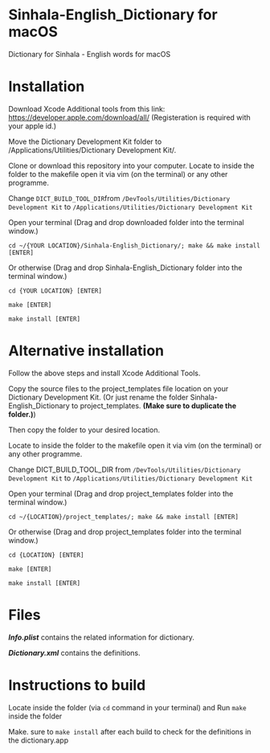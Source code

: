 # Sinhala-English_Dictionary for macOS
Dictionary for Sinhala - English words for macOS

# Installation
Download Xcode Additional tools from this link: https://developer.apple.com/download/all/ (Registeration is required with your apple id.)

Move the Dictionary Development Kit folder to /Applications/Utilities/Dictionary Development Kit/.

Clone or download this repository into your computer. Locate to inside the folder to the makefile open it via vim (on the terminal) or any other programme.

Change ``` DICT_BUILD_TOOL_DIR ```from ``` /DevTools/Utilities/Dictionary Development Kit ``` to ```/Applications/Utilities/Dictionary Development Kit```

Open your terminal (Drag and drop downloaded folder into the terminal window.)

```
cd ~/{YOUR LOCATION}/Sinhala-English_Dictionary/; make && make install [ENTER]
```

Or otherwise (Drag and drop Sinhala-English_Dictionary folder into the terminal window.)

```
cd {YOUR LOCATION} [ENTER]
```

```
make [ENTER]
```

```
make install [ENTER]
```

# Alternative installation

Follow the above steps and install Xcode Additional Tools. 

Copy the source files to the project_templates file location on your Dictionary Development Kit. (Or just rename the folder Sinhala-English_Dictionary to project_templates. **(Make sure to duplicate the folder.)**)

Then copy the folder to your desired location.

Locate to inside the folder to the makefile open it via vim (on the terminal) or any other programme.

Change DICT_BUILD_TOOL_DIR from ``` /DevTools/Utilities/Dictionary Development Kit ``` to ```/Applications/Utilities/Dictionary Development Kit```

Open your terminal (Drag and drop project_templates folder into the terminal window.)

```
cd ~/{LOCATION}/project_templates/; make && make install [ENTER]
```

Or otherwise (Drag and drop project_templates folder into the terminal window.)

```
cd {LOCATION} [ENTER]
```

```
make [ENTER]
```

```
make install [ENTER]
```

# Files

***Info.plist*** contains the related information for dictionary.

***Dictionary.xml*** contains the definitions.

# Instructions to build

Locate inside the folder (via ``` cd ``` command in your terminal) and Run ``` make ``` inside the folder 

Make. sure to ``` make install ``` after each build to check for the definitions in the dictionary.app
